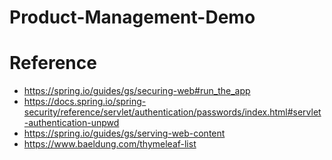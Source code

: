 # Product-Management-Demo

# Reference
- https://spring.io/guides/gs/securing-web#run_the_app
- https://docs.spring.io/spring-security/reference/servlet/authentication/passwords/index.html#servlet-authentication-unpwd
- https://spring.io/guides/gs/serving-web-content
- https://www.baeldung.com/thymeleaf-list